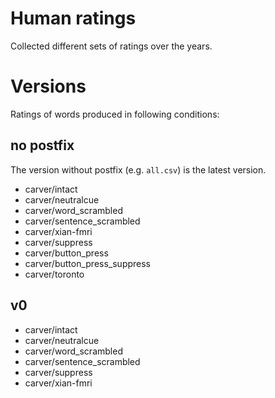 # Human ratings

Collected different sets of ratings over the years.

# Versions

Ratings of words produced in following conditions:

## no postfix

The version without postfix (e.g. `all.csv`) is the latest version.

- carver/intact
- carver/neutralcue
- carver/word_scrambled
- carver/sentence_scrambled
- carver/xian-fmri
- carver/suppress
- carver/button_press
- carver/button_press_suppress
- carver/toronto

## v0

- carver/intact
- carver/neutralcue
- carver/word_scrambled
- carver/sentence_scrambled
- carver/suppress
- carver/xian-fmri
